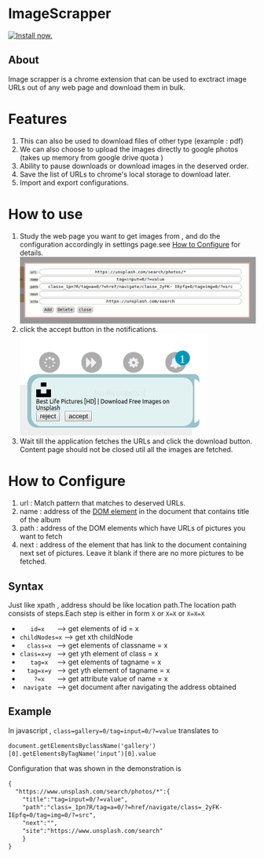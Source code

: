 # ImageScrapper

[![Install now.](https://developer.chrome.com/webstore/images/ChromeWebStore_BadgeWBorder_v2_206x58.png)
](https://chrome.google.com/webstore/detail/imagescrapper/iobhdbbomjpihclcfdcedekcigollffc)


## About

Image scrapper is a chrome extension that can be used to exctract image URLs out of any web page and download them in bulk.


# Features

1. This can also be used to download files of other type (example : pdf)
2. We can also choose to upload the images directly to google photos (takes up memory from google drive quota )
3. Ability to pause downloads or download images in the deserved order.
4. Save the list of URLs to chrome's local storage to download later.
5. Import and export configurations.

# How to use

1. Study the web page you want to get images from , and do the configuration accordingly in settings page.see [How to Configure](/README.md#how-to-configure) for details.
![demo_1](/tiles/demo_1.png)
2. click the accept button in the notifications.<br>
![demo_2](/tiles/demo_2.png)
3. Wait till the application fetches the URLs and click the download button. Content page should not be closed util all the images are fetched.

# How to Configure

1. url : Match pattern that matches to deserved URLs.
2. name : address of the [DOM element](https://developer.mozilla.org/en-US/docs/Web/API/Element) in the document that contains title of the album
3. path : address of the DOM elements which have URLs of pictures you want to fetch
4. next : address of the element that has link to the document containing next set of pictures. Leave it blank if there are no more pictures to be fetched.

## Syntax

Just like xpath , address should be like location path.The location path consists of steps.Each step is either in form `X` or `X=X` or `X=X=X`

* `    id=x    ` --> get elements of id = x
* `childNodes=x` --> get xth childNode
* `   class=x  ` --> get elements of classname = x
* ` class=x=y  ` --> get yth element of class = x 
* `    tag=x   ` --> get elements of tagname = x
* `   tag=x=y  ` --> get yth element of tagname = x
* `     ?=x    ` --> get attribute value of name = x
* `  navigate  ` --> get document after navigating the address obtained

## Example

In javascript , `class=gallery=0/tag=input=0/?=value` translates to 

```
document.getElementsByclassName('gallery')[0].getElementsByTagName(‘input’)[0].value
```

Configuration that was shown in the demonstration is 
```
{
  "https://www.unsplash.com/search/photos/*":{
    "title":"tag=input=0/?=value",
    "path":"class=_1pn7R/tag=a=0/?=href/navigate/class=_2yFK- IEpfq=0/tag=img=0/?=src",
    "next":"",
    "site":"https://www.unsplash.com/search"
    }
}
```


